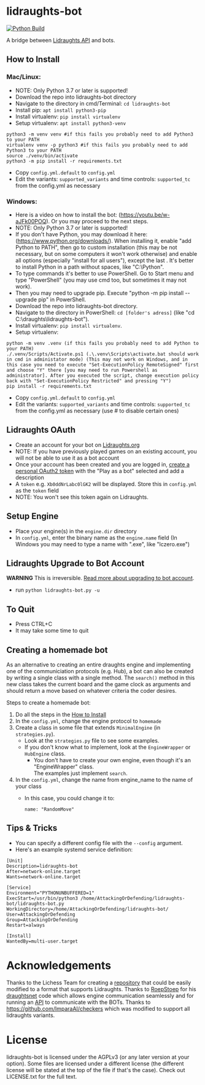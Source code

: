 # lidraughts-bot

[![Python Build](https://github.com/AttackingOrDefending/lidraughts-bot/actions/workflows/python-build.yml/badge.svg)](https://github.com/AttackingOrDefending/lidraughts-bot/actions/workflows/python-build.yml)

A bridge between [Lidraughts API](https://lidraughts.org/api#tag/Bot) and bots.


## How to Install

### Mac/Linux:
- NOTE: Only Python 3.7 or later is supported!
- Download the repo into lidraughts-bot directory
- Navigate to the directory in cmd/Terminal: `cd lidraughts-bot`
- Install pip: `apt install python3-pip`
- Install virtualenv: `pip install virtualenv`
- Setup virtualenv: `apt install python3-venv`
```
python3 -m venv venv #if this fails you probably need to add Python3 to your PATH
virtualenv venv -p python3 #if this fails you probably need to add Python3 to your PATH
source ./venv/bin/activate
python3 -m pip install -r requirements.txt
```
- Copy `config.yml.default` to `config.yml`
- Edit the variants: `supported_variants` and time controls: `supported_tc` from the config.yml as necessary

### Windows:
- Here is a video on how to install the bot: (https://youtu.be/w-aJFk00POQ). Or you may proceed to the next steps.
- NOTE: Only Python 3.7 or later is supported!
- If you don't have Python, you may download it here: (https://www.python.org/downloads/). When installing it, enable "add Python to PATH", then go to custom installation (this may be not necessary, but on some computers it won't work otherwise) and enable all options (especially "install for all users"), except the last . It's better to install Python in a path without spaces, like "C:\Python\".
- To type commands it's better to use PowerShell. Go to Start menu and type "PowerShell" (you may use cmd too, but sometimes it may not work).
- Then you may need to upgrade pip. Execute "python -m pip install --upgrade pip" in PowerShell.
- Download the repo into lidraughts-bot directory.
- Navigate to the directory in PowerShell: `cd [folder's adress]` (like "cd C:\draughts\lidraughts-bot").
- Install virtualenv: `pip install virtualenv`.
- Setup virtualenv:
```
python -m venv .venv (if this fails you probably need to add Python to your PATH)
./.venv/Scripts/Activate.ps1 (.\.venv\Scripts\activate.bat should work in cmd in administator mode) (This may not work on Windows, and in this case you need to execute "Set-ExecutionPolicy RemoteSigned" first and choose "Y" there [you may need to run Powershell as administrator]. After you executed the script, change execution policy back with "Set-ExecutionPolicy Restricted" and pressing "Y")
pip install -r requirements.txt
```
- Copy `config.yml.default` to `config.yml`
- Edit the variants: `supported_variants` and time controls: `supported_tc` from the config.yml as necessary (use # to disable certain ones)


## Lidraughts OAuth
- Create an account for your bot on [Lidraughts.org](https://lidraughts.org/signup)
- NOTE: If you have previously played games on an existing account, you will not be able to use it as a bot account
- Once your account has been created and you are logged in, [create a personal OAuth2 token](https://lidraughts.org/account/oauth/token/create?scopes[]=bot:play&description=lidraughts-bot) with the "Play as a bot" selected and add a description
- A `token` e.g. `Xb0ddNrLabc0lGK2` will be displayed. Store this in `config.yml` as the `token` field
- NOTE: You won't see this token again on Lidraughts.


## Setup Engine
- Place your engine(s) in the `engine.dir` directory
- In `config.yml`, enter the binary name as the `engine.name` field (In Windows you may need to type a name with ".exe", like "lczero.exe")


## Lidraughts Upgrade to Bot Account
**WARNING** This is irreversible. [Read more about upgrading to bot account](https://lidraughts.org/api#operation/botAccountUpgrade).
- run `python lidraughts-bot.py -u`

## To Quit
- Press CTRL+C
- It may take some time to quit

## Creating a homemade bot

As an alternative to creating an entire draughts engine and implementing one of the communiciation protocols (e.g. Hub), a bot can also be created by writing a single class with a single method. The `search()` method in this new class takes the current board and the game clock as arguments and should return a move based on whatever criteria the coder desires.

Steps to create a homemade bot:

1. Do all the steps in the [How to Install](#how-to-install)
2. In the `config.yml`, change the engine protocol to `homemade`
3. Create a class in some file that extends `MinimalEngine` (in `strategies.py`).
    - Look at the `strategies.py` file to see some examples.
    - If you don't know what to implement, look at the `EngineWrapper` or `HubEngine` class.
        - You don't have to create your own engine, even though it's an "EngineWrapper" class.<br>
          The examples just implement `search`.
4. In the `config.yml`, change the name from engine_name to the name of your class
    - In this case, you could change it to:

      `name: "RandomMove"`

## Tips & Tricks
- You can specify a different config file with the `--config` argument.
- Here's an example systemd service definition:
```
[Unit]
Description=lidraughts-bot
After=network-online.target
Wants=network-online.target

[Service]
Environment="PYTHONUNBUFFERED=1"
ExecStart=/usr/bin/python3 /home/AttackingOrDefending/lidraughts-bot/lidraughts-bot.py
WorkingDirectory=/home/AttackingOrDefending/lidraughts-bot/
User=AttackingOrDefending
Group=AttackingOrDefending
Restart=always

[Install]
WantedBy=multi-user.target
```

# Acknowledgements
Thanks to the Lichess Team for creating a [repository](https://github.com/ShailChoksi/lichess-bot) that could be easily modified to a format that supports Lidraughts. Thanks to [RoepStoep](https://github.com/RoepStoep) for his [draughtsnet](https://github.com/RoepStoep/draughtsnet) code which allows engine communication seamlessly and for running an [API](https://lidraughts.org/api) to communicate with the BOTs. Thanks to https://github.com/ImparaAI/checkers which was modified to support all lidraughts variants.

# License
lidraughts-bot is licensed under the AGPLv3 (or any later version at your option). Some files are licensed under a different license (the different license will be stated at the top of the file if that's the case). Check out LICENSE.txt for the full text.
